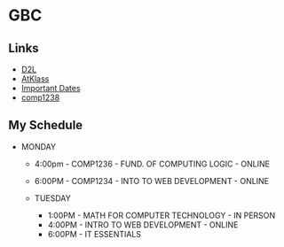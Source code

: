 # GBC
## Links
- [D2L](https://learn.georgebrown.ca)
- [AtKlass](https://app.atklass.com)
- [Important Dates](https://www.georgebrown.ca/current-students/important-dates?term=27246&category=131)
- [comp1238](comp1238.md)

## My Schedule
- MONDAY
  - 4:00pm - COMP1236 - FUND. OF COMPUTING LOGIC - ONLINE
  - 6:00PM - COMP1234 - INTO TO WEB DEVELOPMENT - ONLINE
 
  - TUESDAY
    - 1:00PM - MATH FOR COMPUTER TECHNOLOGY - IN PERSON
    - 4:00PM - INTRO TO WEB DEVELOPMENT - ONLINE
    - 6:00PM - IT ESSENTIALS
 


  
